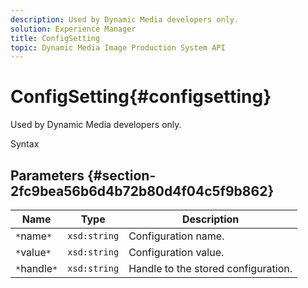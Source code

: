 ```yaml
---
description: Used by Dynamic Media developers only.
solution: Experience Manager
title: ConfigSetting
topic: Dynamic Media Image Production System API
---
```


# ConfigSetting{#configsetting}

Used by Dynamic Media developers only.

 Syntax 

## Parameters {#section-2fc9bea56b6d4b72b80d4f04c5f9b862}

|  Name  | Type  | Description  |
|---|---|---|
|  `*`name`*`  | `xsd:string`  | Configuration name.  |
|  `*`value`*`  | `xsd:string`  | Configuration value.  |
|  `*`handle`*`  | `xsd:string`  | Handle to the stored configuration.  |

